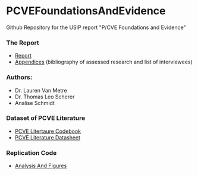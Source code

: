 # PCVEFoundationsAndEvidence
Github Repository for the USIP report "P/CVE Foundations and Evidence"

### The Report
- [Report](https://docs.google.com/document/d/1pTLRVohA5Ex-x9ljZqZLp6SFhB0Vs4Fm/edit#heading=h.30j0zll)
- [Appendices](https://docs.google.com/document/d/1mf7wd-ua0oBhmY5kAVz8KU75p6Hp_NgEvuZvCrHPtco/edit?usp=sharing) (bibliography of assessed research and list of interviewees)

### Authors:

- Dr. Lauren Van Metre
- Dr. Thomas Leo Scherer
- Analise Schmidt


### Dataset of PCVE Literature
  - [PCVE Litertaure Codebook](https://docs.google.com/document/d/1veDsKMscq0yUXlpB9NHZInKJZIOSnzgqteJx5_8s4PE/edit?usp=sharing)
  - [PCVE Literature Datasheet](https://docs.google.com/spreadsheets/d/1QCnLUwvHdO8qGGpwNYCdU_2eycPX1PkUnuxRS8RGkbs/edit#gid=1007627490)

### Replication Code
  - [Analysis And Figures](https://tlscherer.github.io/PCVEFoundationsAndEvidence/AnalysisAndFigures.html)
  

